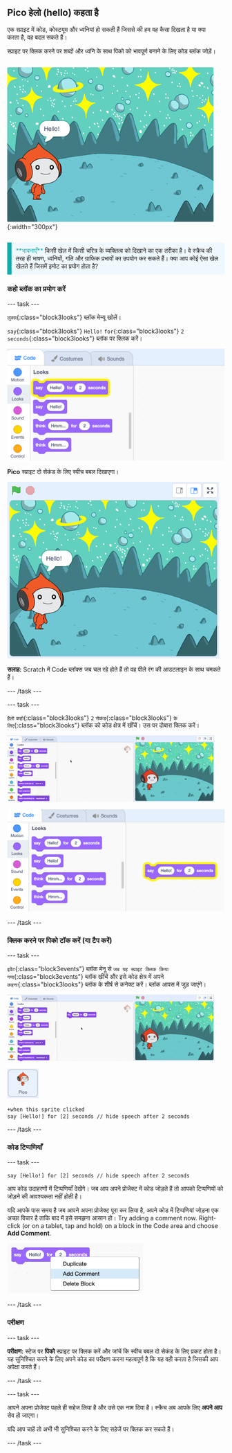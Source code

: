 ## Pico हेलो (hello) कहता है

<div style="display: flex; flex-wrap: wrap">
<div style="flex-basis: 200px; flex-grow: 1; margin-right: 15px;">
एक स्प्राइट में कोड, कोस्टयूम और ध्वनियां हो सकती हैं जिससे की हम वह कैसा दिखता है या क्या करता है, वह बदल सकते हैं। 
  
स्प्राइट पर क्लिक करने पर शब्दों और ध्वनि के साथ पिको को भावपूर्ण बनाने के लिए कोड ब्लॉक जोड़ें।
</div>
<div>

![Pico sprite बोले, "Hello"!](images/pico-step2.png){:width="300px"}

</div>
</div>

<p style="border-left: solid; border-width:10px; border-color: #0faeb0; background-color: aliceblue; padding: 10px;">
<span style="color: #0faeb0">**भावनाएँ**</span> किसी खेल में किसी चरित्र के व्यक्तित्व को दिखाने का एक तरीका है। वे स्क्रैच की तरह ही भाषण, ध्वनियों, गति और ग्राफिक प्रभावों का उपयोग कर सकते हैं। क्या आप कोई ऐसा खेल खेलते हैं जिसमें इमोट का प्रयोग होता है?
</p>

### कहो ब्लॉक का प्रयोग करें

--- task ---

`लुक्स`{:class="block3looks"} ब्लॉक मेन्यू खोलें।

`say`{:class="block3looks"} `Hello!` `for`{:class="block3looks"} `2` `seconds`{:class="block3looks"} ब्लॉक पर क्लिक करें।

!['हैलो कहो! 2 सेकंड के लिए एक पीले रंग की रूपरेखा के साथ चमकते हुए ब्लॉक।](images/pico-say-hello-blocks-menu.png)

**Pico** स्प्राइट दो सेकंड के लिए स्पीच बबल दिखाएगा।

![Pico स्प्राइट "Hello!" स्पीच बबल में।](images/pico-say-hello-stage.png)

**सलाह:** Scratch में Code ब्लॉक्स जब चल रहे होते हैं तो वह पीले रंग की आउटलाइन के साथ चमकते हैं।

--- /task ---

--- task ---

`हैलो` `कहो`{:class="block3looks"} `2` `सेकंड`{:class="block3looks"} `के लिए`{:class="block3looks"} ब्लॉक को कोड क्षेत्र में खींचें। उस पर दोबारा क्लिक करें।

!['कहो' ब्लॉक को कोड क्षेत्र में खींचकर उसे चलाने के लिए उस पर क्लिक करें।](images/pico-drag-say.gif)

!['कहो' ब्लॉक को कोड क्षेत्र में घसीटा गया है। कोड ब्लॉक एक पीले रंग की रूपरेखा के साथ चमकता है।](images/pico-drag-say.png)

--- /task ---

### क्लिक करने पर पिको टॉक करें (या टैप करें)

--- task ---

`इवेंट`{:class="block3events"} ब्लॉक मेनू से `जब यह स्प्राइट क्लिक किया गया`{:class="block3events"} ब्लॉक खींचें और इसे कोड क्षेत्र में अपने `कहना`{:class="block3looks"} ब्लॉक के शीर्ष से कनेक्ट करें। ब्लॉक आपस में जुड़ जाएंगे।

![एक साथ जुड़ते हुए ब्लॉकस का एक एनीमेशन। जब पिको पर क्लिक किया जाता है, तो वे कहते हैं "हैलो!" दो सेकंड के लिए।](images/pico-snap-together.gif)

![पिको स्प्राइट।](images/pico-sprite.png)

```blocks3
+when this sprite clicked
say [Hello!] for [2] seconds // hide speech after 2 seconds
```

--- /task ---

### कोड टिप्पणियाँ

--- task ---

```blocks3
say [Hello!] for [2] seconds // hide speech after 2 seconds
```
आप कोड उदाहरणों में टिप्पणियाँ देखेंगे। जब आप अपने प्रोजेक्ट में कोड जोड़ते हैं तो आपको टिप्पणियों को जोड़ने की आवश्यकता नहीं होती है।

यदि आपके पास समय है जब आपने अपना प्रोजेक्ट पूरा कर लिया है, अपने कोड में टिप्पणियां जोड़ना एक अच्छा विचार है ताकि बाद में इसे समझना आसान हो। Try adding a comment now. Right-click (or on a tablet, tap and hold) on a block in the Code area and choose **Add Comment**.

![जब आप किसी ब्लॉक पर राइट-क्लिक करते हैं तो पॉप-अप मेनू दिखाई देता है। 'टिप्पणी जोड़ें' चयनित है।](images/add-comment.png)

--- /task ---

### परीक्षण

--- task ---

**परीक्षण:** स्टेज पर **पिको** स्प्राइट पर क्लिक करें और जांचें कि स्पीच बबल दो सेकंड के लिए प्रकट होता है। यह सुनिश्चित करने के लिए अपने कोड का परीक्षण करना महत्वपूर्ण है कि यह वही करता है जिसकी आप अपेक्षा करते हैं।

--- /task ---

--- task ---

आपने अपना प्रोजेक्ट पहले ही सहेज लिया है और उसे एक नाम दिया है। स्क्रैच अब आपके लिए **अपने आप** सेव हो जाएगा।

यदि आप चाहें तो अभी भी सुनिश्चित करने के लिए सहेजें पर क्लिक कर सकते हैं।

--- /task ---
